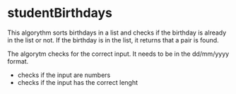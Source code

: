 # studentBirthdays
This algorythm sorts birthdays in a list and checks if the birthday is already in the list or not. If the birthday is in the list, it returns that a pair is found. 

The algorytm checks for the correct input. It needs to be in the dd/mm/yyyy format. 
- checks if the input are numbers
- checks if the input has the correct lenght